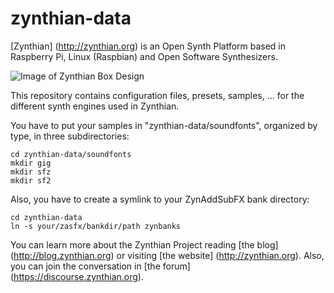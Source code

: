 # zynthian-data

[Zynthian] (http://zynthian.org) is an Open Synth Platform based in Raspberry Pi, Linux (Raspbian) and Open Software Synthesizers.

![Image of Zynthian Box Design](http://zynthian.org/img/github/zynthian-case-render-01.jpg)

This repository contains configuration files, presets, samples, ... for the different synth engines used in Zynthian.

You have to put your samples in "zynthian-data/soundfonts", organized by type, in three subdirectories:

```
cd zynthian-data/soundfonts
mkdir gig
mkdir sfz
mkdir sf2
```
 
Also, you have to create a symlink to your ZynAddSubFX bank directory:

```
cd zynthian-data
ln -s your/zasfx/bankdir/path zynbanks
```

You can learn more about the Zynthian Project reading [the blog] (http://blog.zynthian.org) or visiting [the website] (http://zynthian.org). Also, you can join the conversation in [the forum] (https://discourse.zynthian.org).
